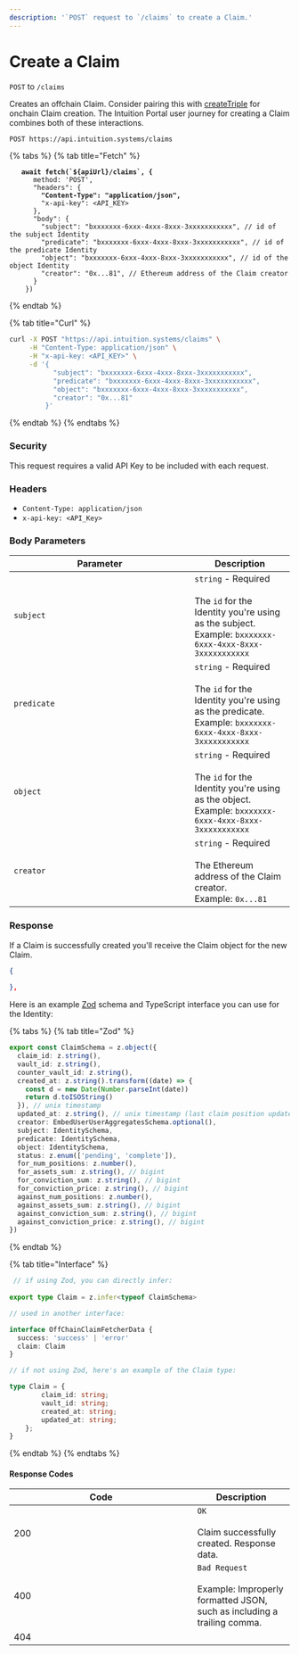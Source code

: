```yaml
---
description: '`POST` request to `/claims` to create a Claim.'
---
```


# Create a Claim

`POST` to `/claims`

Creates an offchain Claim. Consider pairing this with [createTriple](../../contract-interactions/createtriple.md) for onchain Claim creation. The Intuition Portal user journey for creating a Claim combines both of these interactions.

```bash
POST https://api.intuition.systems/claims
```

{% tabs %}
{% tab title="Fetch" %}
<pre class="language-typescript"><code class="lang-typescript"><strong>   await fetch(`${apiUrl}/claims`, {
</strong>      method: 'POST',
      "headers": {
<strong>        "Content-Type": "application/json",
</strong>        "x-api-key": &#x3C;API_KEY>
      },
      "body": {
        "subject": "bxxxxxxx-6xxx-4xxx-8xxx-3xxxxxxxxxxx", // id of the subject Identity
        "predicate": "bxxxxxxx-6xxx-4xxx-8xxx-3xxxxxxxxxxx", // id of the predicate Identity
        "object": "bxxxxxxx-6xxx-4xxx-8xxx-3xxxxxxxxxxx", // id of the object Identity
        "creator": "0x...81", // Ethereum address of the Claim creator
      }
    })
</code></pre>
{% endtab %}

{% tab title="Curl" %}
```bash
curl -X POST "https://api.intuition.systems/claims" \
     -H "Content-Type: application/json" \
     -H "x-api-key: <API_KEY>" \
     -d '{
           "subject": "bxxxxxxx-6xxx-4xxx-8xxx-3xxxxxxxxxxx",
           "predicate": "bxxxxxxx-6xxx-4xxx-8xxx-3xxxxxxxxxxx",
           "object": "bxxxxxxx-6xxx-4xxx-8xxx-3xxxxxxxxxxx",
           "creator": "0x...81"
         }'
```
{% endtab %}
{% endtabs %}

### Security

This request requires a valid API Key to be included with each request.

### Headers

* `Content-Type: application/json`
* `x-api-key: <API_Key>`

### Body Parameters

<table><thead><tr><th width="309">Parameter</th><th>Description</th></tr></thead><tbody><tr><td><code>subject</code></td><td><code>string</code> - Required<br><br>The <code>id</code> for the Identity you're using as the subject.<br>Example: <code>bxxxxxxx-6xxx-4xxx-8xxx-3xxxxxxxxxxx</code></td></tr><tr><td><code>predicate</code></td><td><code>string</code> - Required<br><br>The <code>id</code> for the Identity you're using as the predicate.<br>Example: <code>bxxxxxxx-6xxx-4xxx-8xxx-3xxxxxxxxxxx</code></td></tr><tr><td><code>object</code></td><td><code>string</code> - Required<br><br>The <code>id</code> for the Identity you're using as the object.<br>Example: <code>bxxxxxxx-6xxx-4xxx-8xxx-3xxxxxxxxxxx</code></td></tr><tr><td><code>creator</code></td><td><code>string</code> - Required<br><br>The Ethereum address of the Claim creator.<br>Example: <code>0x...81</code></td></tr></tbody></table>

### Response

If a Claim is successfully created you'll receive the Claim object for the new Claim.

```json
{
 
},
```

Here is an example [Zod](https://zod.dev/) schema and TypeScript interface you can use for the Identity:

{% tabs %}
{% tab title="Zod" %}
```typescript
export const ClaimSchema = z.object({
  claim_id: z.string(),
  vault_id: z.string(),
  counter_vault_id: z.string(),
  created_at: z.string().transform((date) => {
    const d = new Date(Number.parseInt(date))
    return d.toISOString()
  }), // unix timestamp
  updated_at: z.string(), // unix timestamp (last claim position update)
  creator: EmbedUserUserAggregatesSchema.optional(),
  subject: IdentitySchema,
  predicate: IdentitySchema,
  object: IdentitySchema,
  status: z.enum(['pending', 'complete']),
  for_num_positions: z.number(),
  for_assets_sum: z.string(), // bigint
  for_conviction_sum: z.string(), // bigint
  for_conviction_price: z.string(), // bigint
  against_num_positions: z.number(),
  against_assets_sum: z.string(), // bigint
  against_conviction_sum: z.string(), // bigint
  against_conviction_price: z.string(), // bigint
})
```
{% endtab %}

{% tab title="Interface" %}
```typescript
 // if using Zod, you can directly infer:
 
export type Claim = z.infer<typeof ClaimSchema>

// used in another interface:

interface OffChainClaimFetcherData {
  success: 'success' | 'error'
  claim: Claim
}

// if not using Zod, here's an example of the Claim type:

type Claim = {
        claim_id: string;
        vault_id: string;
        created_at: string;
        updated_at: string;
    };
}

```
{% endtab %}
{% endtabs %}

#### Response Codes

<table><thead><tr><th width="314">Code</th><th>Description</th></tr></thead><tbody><tr><td>200</td><td><code>OK</code><br><br>Claim successfully created. Response data.</td></tr><tr><td>400</td><td><code>Bad Request</code><br><br>Example: Improperly formatted JSON, such as including a trailing comma.</td></tr><tr><td>404</td><td></td></tr></tbody></table>
